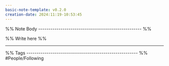 ```yaml
---
basic-note-template: v0.2.0
creation-date: 2024:11:19-10:53:45
---
```


%% Note Body --------------------------------------------------- %%

%% Write here %%





___

%% Tags ------------------------------------------------------- %%
#People/Following 